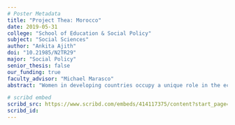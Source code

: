 ```yaml
---
# Poster Metadata
title: "Project Thea: Morocco"
date: 2019-05-31
college: "School of Education & Social Policy"
subject: "Social Sciences"
author: "Ankita Ajith"
doi: "10.21985/N2TR29"
major: "Social Policy"
senior_thesis: false
our_funding: true
faculty_advisor: "Michael Marasco"
abstract: "Women in developing countries occupy a unique role in the economy that is often underappreciated, informal and highly vital to the country’s economic stability. Despite their high productivity and output, women in countries such as Morocco lack support from their government and communities as well as the infrastructure necessary to develop and grow their businesses. Project Thea: Morocco addresses a current gap in the literature on the specific environment women in Morocco face. To answer this question, I conducted a field study by speaking with several organizations and women in Marrakech and Rabat to gain a more nuanced understanding of the business climate. Additionally, I built on and corroborated my findings with the help of peer-reviewed journal articles. My research found an astounding lack of support from the Moroccan government and a generally unwelcoming business environment for female entrepreneurs. My paper further confirms the notion that more infrastructure must be established in developing countries in order to empower the economic leaders of tomorrow."

# scribd embed
scribd_src: https://www.scribd.com/embeds/414117375/content?start_page=1&view_mode=scroll&show_recommendations=false&access_key=key-DjkFOtsVDdlXCaRQqzRN
scribd_id:
---
```

